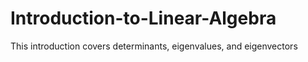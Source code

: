 # Introduction-to-Linear-Algebra
This introduction covers determinants, eigenvalues, and eigenvectors
